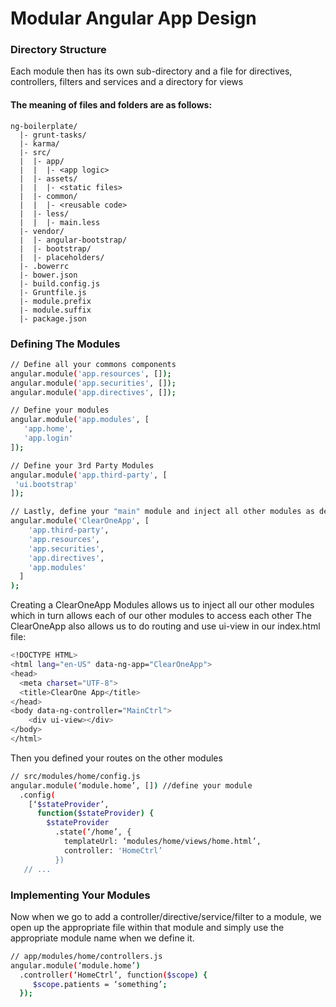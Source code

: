 # Modular Angular App Design

### Directory Structure

Each module then has its own sub-directory and a file for directives, controllers, filters and services and a directory for views
#### The meaning of files and folders are as follows:
```
ng-boilerplate/
  |- grunt-tasks/
  |- karma/
  |- src/
  |  |- app/
  |  |  |- <app logic>
  |  |- assets/
  |  |  |- <static files>
  |  |- common/
  |  |  |- <reusable code>
  |  |- less/
  |  |  |- main.less
  |- vendor/
  |  |- angular-bootstrap/
  |  |- bootstrap/
  |  |- placeholders/
  |- .bowerrc
  |- bower.json
  |- build.config.js
  |- Gruntfile.js
  |- module.prefix
  |- module.suffix
  |- package.json
```

### Defining The Modules

```sh
// Define all your commons components
angular.module('app.resources', []);
angular.module('app.securities', []);
angular.module('app.directives', []);

// Define your modules 
angular.module('app.modules', [
   'app.home',
   'app.login'
]);

// Define your 3rd Party Modules 
angular.module('app.third-party', [
 'ui.bootstrap'
]);

// Lastly, define your "main" module and inject all other modules as dependencies
angular.module('ClearOneApp', [
    'app.third-party',
    'app.resources',
    'app.securities',
    'app.directives',
    'app.modules'
  ]
);

```

Creating a ClearOneApp Modules allows us to inject all our other modules which in turn allows each of our other modules to access each other
The ClearOneApp also allows us to do routing and use ui-view in our index.html file:

```sh
<!DOCTYPE HTML>
<html lang="en-US" data-ng-app="ClearOneApp">
<head>
  <meta charset="UTF-8">
  <title>ClearOne App</title>
</head>
<body data-ng-controller="MainCtrl">
    <div ui-view></div>
</body>
</html>
```

Then you defined your routes on the other modules

```sh
// src/modules/home/config.js
angular.module(‘module.home’, []) //define your module
  .config(
    [‘$stateProvider’,
      function($stateProvider) {
        $stateProvider
          .state(‘/home’, {
            templateUrl: ‘modules/home/views/home.html’,
            controller: 'HomeCtrl’
          })
   // ...
```

### Implementing Your Modules

Now when we go to add a controller/directive/service/filter to a module, we open up the appropriate file within that module and simply use the appropriate module name when we define it.

```sh
// app/modules/home/controllers.js
angular.module(‘module.home’)
  .controller(‘HomeCtrl’, function($scope) {
     $scope.patients = ‘something’;
  });
```
